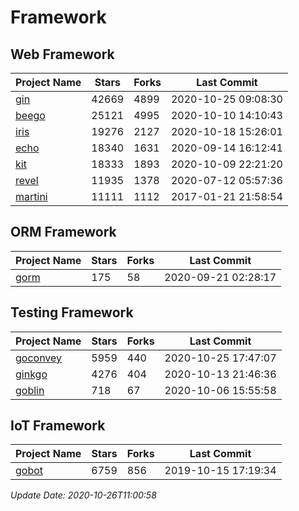 # Framework

## Web Framework
| Project Name | Stars | Forks | Last Commit |
| ------------ | ----- | ----- | ----------- |
| [gin](https://github.com/gin-gonic/gin) | 42669 | 4899 | 2020-10-25 09:08:30 |
| [beego](https://github.com/astaxie/beego) | 25121 | 4995 | 2020-10-10 14:10:43 |
| [iris](https://github.com/kataras/iris) | 19276 | 2127 | 2020-10-18 15:26:01 |
| [echo](https://github.com/labstack/echo) | 18340 | 1631 | 2020-09-14 16:12:41 |
| [kit](https://github.com/go-kit/kit) | 18333 | 1893 | 2020-10-09 22:21:20 |
| [revel](https://github.com/revel/revel) | 11935 | 1378 | 2020-07-12 05:57:36 |
| [martini](https://github.com/go-martini/martini) | 11111 | 1112 | 2017-01-21 21:58:54 |

## ORM Framework
| Project Name | Stars | Forks | Last Commit |
| ------------ | ----- | ----- | ----------- |
| [gorm](https://github.com/jinzhu/gorm) | 175 | 58 | 2020-09-21 02:28:17 |

## Testing Framework
| Project Name | Stars | Forks | Last Commit |
| ------------ | ----- | ----- | ----------- |
| [goconvey](https://github.com/smartystreets/goconvey) | 5959 | 440 | 2020-10-25 17:47:07 |
| [ginkgo](https://github.com/onsi/ginkgo) | 4276 | 404 | 2020-10-13 21:46:36 |
| [goblin](https://github.com/franela/goblin) | 718 | 67 | 2020-10-06 15:55:58 |

## IoT Framework
| Project Name | Stars | Forks | Last Commit |
| ------------ | ----- | ----- | ----------- |
| [gobot](https://github.com/hybridgroup/gobot) | 6759 | 856 | 2019-10-15 17:19:34 |

*Update Date: 2020-10-26T11:00:58*